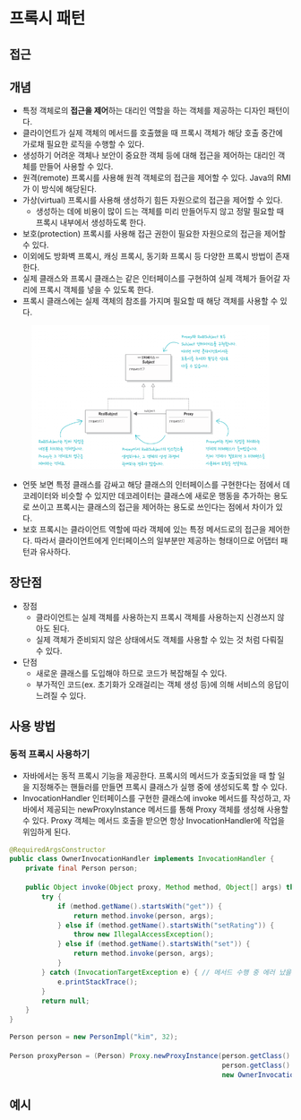 # 프록시 패턴

## 접근

## 개념

* 특정 객체로의 **접근을 제어**하는 대리인 역할을 하는 객체를 제공하는 디자인 패턴이다.
* 클라이언트가 실제 객체의 메서드를 호출했을 때 프록시 객체가 해당 호출 중간에 가로채 필요한 로직을 수행할 수 있다.
* 생성하기 어려운 객체나 보안이 중요한 객체 등에 대해 접근을 제어하는 대리인 객체를 만들어 사용할 수 있다.
* 원격(remote) 프록시를 사용해 원격 객체로의 접근을 제어할 수 있다. Java의 RMI가 이 방식에 해당된다.
* 가상(virtual) 프록시를 사용해 생성하기 힘든 자원으로의 접근을 제어할 수 있다.
  * 생성하는 데에 비용이 많이 드는 객체를 미리 만들어두지 않고 정말 필요할 때 프록시 내부에서 생성하도록 한다.
* 보호(protection) 프록시를 사용해 접근 권한이 필요한 자원으로의 접근을 제어할 수 있다.
* 이외에도 방화벽 프록시, 캐싱 프록시, 동기화 프록시 등 다양한 프록시 방법이 존재한다.
* 실제 클래스와 프록시 클래스는 같은 인터페이스를 구현하여 실제 객체가 들어갈 자리에 프록시 객체를 넣을 수 있도록 한다.
* 프록시 클래스에는 실제 객체의 참조를 가지며 필요할 때 해당 객체를 사용할 수 있다.

<figure><img src="../../../.gitbook/assets/image (6) (1) (1) (1).png" alt=""><figcaption></figcaption></figure>

* 언뜻 보면 특정 클래스를 감싸고 해당 클래스의 인터페이스를 구현한다는 점에서 데코레이터와 비슷할 수 있지만 데코레이터는 클래스에 새로운 행동을 추가하는 용도로 쓰이고 프록시는 클래스의 접근을 제어하는 용도로 쓰인다는 점에서 차이가 있다.
* 보호 프록시는 클라이언트 역할에 따라 객체에 있는 특정 메서드로의 접근을 제어한다. 따라서 클라이언트에게 인터페이스의 일부분만 제공하는 형태이므로 어댑터 패턴과 유사하다.

## 장단점

* 장점
  * 클라이언트는 실제 객체를 사용하는지 프록시 객체를 사용하는지 신경쓰지 않아도 된다.
  * 실제 객체가 준비되지 않은 상태에서도 객체를 사용할 수 있는 것 처럼 다뤄질 수 있다.
* 단점
  * 새로운 클래스를 도입해야 하므로 코드가 복잡해질 수 있다.
  * 부가적인 코드(ex. 초기화가 오래걸리는 객체 생성 등)에 의해 서비스의 응답이 느려질 수 있다.

## 사용 방법

### 동적 프록시 사용하기

* 자바에서는 동적 프록시 기능을 제공한다. 프록시의 메서드가 호출되었을 때 할 일을 지정해주는 핸들러를 만들면 프록시 클래스가 실행 중에 생성되도록 할 수 있다.
* InvocationHandler 인터페이스를 구현한 클래스에 invoke 메서드를 작성하고, 자바에서 제공되는 newProxyInstance 메서드를 통해 Proxy 객체를 생성해 사용할 수 있다. Proxy 객체는 메서드 호출을 받으면 항상 InvocationHandler에 작업을 위임하게 된다.

```java
@RequiredArgsConstructor
public class OwnerInvocationHandler implements InvocationHandler {
    private final Person person;
    
    public Object invoke(Object proxy, Method method, Object[] args) throws IllegalAccessException {
        try {
            if (method.getName().startsWith("get")) {
                return method.invoke(person, args);
            } else if (method.getName().startsWith("setRating")) {
                throw new IllegalAccessException();
            } else if (method.getName().startsWith("set")) {
                return method.invoke(person, args);
            }
        } catch (InvocationTargetException e) { // 메서드 수행 중 에러 났을 때
            e.printStackTrace();
        }
        return null;
    } 
}
```

```java
Person person = new PersonImpl("kim", 32);

Person proxyPerson = (Person) Proxy.newProxyInstance(person.getClass().getClassLoader(),
                                                     person.getClass().getInterfaces(),
                                                     new OwnerInvocationHandler(person));
```

## 예시





